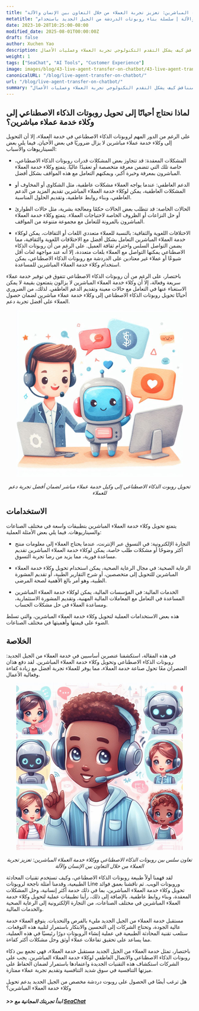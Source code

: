 ```yaml
---
title: "تعاون سلس بين روبوتات الذكاء الاصطناعي ووكلاء خدمة العملاء المباشرين: تعزيز تجربة العملاء من خلال التعاون بين الإنسان والآلة"
metatitle: "تعاون سلس بين روبوتات الذكاء الاصطناعي ووكلاء خدمة العملاء المباشرين: تعزيز تجربة العملاء من خلال التعاون بين الإنسان والآلة | سلسلة بناء روبوتات الدردشة من الجيل الجديد باستخدام SeaChat"
date: 2023-10-28T10:25:00-08:00
modified_date: 2025-08-01T00:00:00Z
draft: false
author: Xuchen Yao
description: خدمة العملاء من الجيل الجديد تعيد تشكيل الصناعة. تستكشف هذه المقالة التآزر بين روبوتات الذكاء الاصطناعي ووكلاء خدمة العملاء المباشرين لتقديم دعم أكثر ذكاءً وإنسانية، وتشرح سبب الحاجة أحيانًا إلى الموازنة بين الاثنين. سنناقش كيف يشكل التقدم التكنولوجي تجربة العملاء وعمليات الأعمال.
weight: 1
tags: ["SeaChat", "AI Tools", "Customer Experience"]
image: images/blog/43-live-agent-transfer-on-chatbot/43-live-agent-transfer-on-chatbot.png
canonicalURL: "/blog/live-agent-transfer-on-chatbot/"
url: "/blog/live-agent-transfer-on-chatbot/"
summary: "خدمة العملاء من الجيل الجديد تعيد تشكيل الصناعة. تستكشف هذه المقالة التآزر بين روبوتات الذكاء الاصطناعي ووكلاء خدمة العملاء المباشرين لتقديم دعم أكثر ذكاءً وإنسانية، وتشرح سبب الحاجة أحيانًا إلى الموازنة بين الاثنين. سنناقش كيف يشكل التقدم التكنولوجي تجربة العملاء وعمليات الأعمال."
---
```


## لماذا نحتاج أحيانًا إلى تحويل روبوتات الذكاء الاصطناعي إلى وكلاء خدمة عملاء مباشرين؟
على الرغم من الدور المهم لروبوتات الذكاء الاصطناعي في خدمة العملاء، إلا أن التحويل إلى وكلاء خدمة عملاء مباشرين لا يزال ضروريًا في بعض الأحيان. فيما يلي بعض السيناريوهات والأسباب:

- المشكلات المعقدة: قد تتجاوز بعض المشكلات قدرات روبوتات الذكاء الاصطناعي، خاصة تلك التي تتضمن معرفة متخصصة أو تعقيدًا عاليًا. يتمتع وكلاء خدمة العملاء المباشرون بمعرفة وخبرة أكبر، ويمكنهم التعامل مع هذه المواقف بشكل أفضل.

- الدعم العاطفي: عندما يواجه العملاء مشكلات عاطفية، مثل الشكاوى أو المخاوف أو المشكلات العاطفية، يمكن لوكلاء خدمة العملاء المباشرين تقديم المزيد من الدعم العاطفي، وبناء روابط عاطفية، وتقديم الحلول المناسبة.

- الحالات الخاصة: قد تتطلب بعض الحالات حكمًا ومعالجة بشرية، مثل حالات الطوارئ أو حل النزاعات أو الظروف الخاصة لاحتياجات العملاء. يتمتع وكلاء خدمة العملاء المباشرون بالمرونة للتعامل مع مجموعة متنوعة من المواقف.

- الاختلافات اللغوية والثقافية: بالنسبة للعملاء متعددي اللغات أو الثقافات، يمكن لوكلاء خدمة العملاء المباشرين التعامل بشكل أفضل مع الاختلافات اللغوية والثقافية، مما يضمن التواصل السلس واحترام ثقافة العميل. على الرغم من أن روبوتات الذكاء الاصطناعي يمكنها التواصل مع العملاء بلغات متعددة، إلا أنه عند مواجهة لغات أقل شيوعًا أو عملاء غير معتادين على الدردشة مع روبوتات الذكاء الاصطناعي، يمكن استخدام وكلاء خدمة العملاء المباشرين للمساعدة.

باختصار، على الرغم من أن روبوتات الذكاء الاصطناعي تتفوق في توفير خدمة عملاء سريعة وفعالة، إلا أن وكلاء خدمة العملاء المباشرين لا يزالون يتمتعون بقيمة لا يمكن الاستغناء عنها في التعامل مع حالات معينة وتقديم الدعم العاطفي. لذلك، من الضروري أحيانًا تحويل روبوتات الذكاء الاصطناعي إلى وكلاء خدمة عملاء مباشرين لضمان حصول العملاء على أفضل تجربة دعم.

<center>
<img height="450px" src="/images/blog/43-live-agent-transfer-on-chatbot/1-ai-chatbot-transfer-to-live-agent.jpeg" alt="تحويل روبوت الدردشة بالذكاء الاصطناعي إلى وكيل خدمة عملاء مباشر لضمان أفضل تجربة دعم للعملاء"/>

*تحويل روبوت الذكاء الاصطناعي إلى وكيل خدمة عملاء مباشر لضمان أفضل تجربة دعم للعملاء*
</center>

## الاستخدامات
يتمتع تحويل وكلاء خدمة العملاء المباشرين بتطبيقات واسعة في مختلف الصناعات والسيناريوهات. فيما يلي بعض الأمثلة العملية:

- التجارة الإلكترونية: في التسوق عبر الإنترنت، عندما يحتاج العملاء إلى معلومات منتج أكثر وضوحًا أو مشكلات طلب خاصة، يمكن لوكلاء خدمة العملاء المباشرين تقديم مساعدة فورية، مما يزيد من رضا تجربة التسوق.

- الرعاية الصحية: في مجال الرعاية الصحية، يمكن استخدام تحويل وكلاء خدمة العملاء المباشرين للتحويل إلى متخصصين، أو شرح التقارير الطبية، أو تقديم المشورة الطبية، وهو أمر بالغ الأهمية لصحة المرضى.

- الخدمات المالية: في المؤسسات المالية، يمكن لوكلاء خدمة العملاء المباشرين المساعدة في التعامل مع المعاملات المالية المهنية، وتقديم المشورة الاستثمارية، ومساعدة العملاء في حل مشكلات الحساب.

هذه بعض الاستخدامات العملية لتحويل وكلاء خدمة العملاء المباشرين، والتي تسلط الضوء على قيمتها وأهميتها في مختلف الصناعات.

## الخلاصة
في هذه المقالة، استكشفنا عنصرين أساسيين في خدمة العملاء من الجيل الجديد: روبوتات الذكاء الاصطناعي وتحويل وكلاء خدمة العملاء المباشرين. لقد دفع هذان العنصران معًا تحول صناعة خدمة العملاء، مما يوفر للعملاء تجربة أفضل مع زيادة كفاءة وفعالية الأعمال.

<center>
<img height="450px" src="/images/blog/43-live-agent-transfer-on-chatbot/2-ai-chatbot-live-agent-collaboration.jpeg" alt="تعاون سلس بين روبوتات الذكاء الاصطناعي ووكلاء خدمة العملاء المباشرين: تعزيز تجربة العملاء من خلال التعاون بين الإنسان والآلة"/>

*تعاون سلس بين روبوتات الذكاء الاصطناعي ووكلاء خدمة العملاء المباشرين: تعزيز تجربة العملاء من خلال التعاون بين الإنسان والآلة*
</center>

لقد فهمنا أولاً طبيعة روبوتات الذكاء الاصطناعي، وكيف تستخدم تقنيات المحادثة الطبيعية، وقدمنا أمثلة ناجحة لروبوتات Line وروبوتات الويب. ثم ناقشنا بعمق فوائد تحويل وكلاء خدمة العملاء المباشرين، بما في ذلك خدمة أكثر إنسانية، وحل المشكلات المعقدة، وبناء روابط عاطفية. بالإضافة إلى ذلك، رأينا تطبيقات عملية لتحويل وكلاء خدمة العملاء المباشرين في مختلف الصناعات، من التجارة الإلكترونية إلى الرعاية الصحية والخدمات المالية.

مستقبل خدمة العملاء من الجيل الجديد مليء بالفرص والتحديات. يتوقع العملاء خدمة عالية الجودة، وتحتاج الشركات إلى التحسين والابتكار باستمرار لتلبية هذه التوقعات. ستلعب تقنية المحادثة الطبيعية في عملية إنشاء الروبوتات دورًا رئيسيًا في هذه العملية، مما يساعد على تحقيق تفاعلات عملاء أوثق وحل مشكلات أكثر كفاءة.

باختصار، تمثل خدمة العملاء من الجيل الجديد مستقبل خدمة العملاء، فهي تجمع بين ذكاء روبوتات الذكاء الاصطناعي والاتصال العاطفي لوكلاء خدمة العملاء المباشرين. يجب على الشركات استكشاف هذه التقنيات الجديدة واعتمادها باستمرار لضمان الحفاظ على ميزتها التنافسية في سوق شديد التنافسية وتقديم تجربة عملاء ممتازة.

هل ترغب أيضًا في الحصول على روبوت دردشة مخصص من الجيل الجديد يدعم تحويل وكلاء خدمة العملاء المباشرين؟
##### >> ابدأ تجربتك المجانية مع [SeaChat](https://chat.seasalt.ai/?utm_source=blog)

